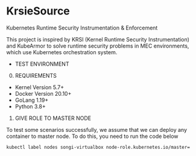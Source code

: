 # KrsieSource
Kubernetes Runtime Security Instrumentation &amp; Enforcement

This project is inspired by KRSI (Kernel Runtime Security Instrumentation) and KubeArmor to solve runtime security problems in MEC environments, which use Kubernetes orchestration system.


* TEST ENVIRONMENT

0. REQUIREMENTS

  - Kernel Version 5.7+
  - Docker Version 20.10+
  - GoLang 1.19+
  - Python 3.8+

1. GIVE ROLE TO MASTER NODE

To test some scenarios successfully, we assume that we can deploy any container to master node. To do this, you need to run the code below

```
kubectl label nodes songi-virtualbox node-role.kubernetes.io/master=
```
